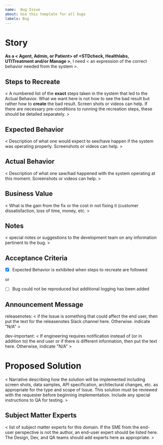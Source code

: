 ```yaml
---
name:  Bug Issue
about: Use this template for all bugs
labels: Bug
---
```


# Story
**As a < Agent, Admin, or Patient> of <STDcheck, Healthlabs, UTITreatment and/or Manage >**, I need < an expression of the correct behavior needed from the system >.

## Steps to Recreate  
< A numbered list of the **exact** steps taken in the system that led to the Actual Behavior. What we want here is not how to see the bad result but rather how to **create** the bad result. Screen shots or videos can help. If there are necessary pre-conditions to running the recreation steps, these should be detailed separately. >

## Expected Behavior  
< Description of what one would expect to see/have happen if the system was operating properly. Screenshots or videos can help. >

## Actual Behavior
< Description of what one saw/had happened with the system operating at this moment. Screenshots or videos can help. >

## Business Value
< What is the gain from the fix or the cost in not fixing it (customer dissatisfaction, loss of time, money, etc. >

## Notes
< special notes or suggestions to the development team on any information pertinent to the bug. > 

## Acceptance Criteria
- [X] Expected Behavior is exhibited when steps to recreate are followed

or

- [ ] Bug could not be reproduced but additional logging has been added

## Announcement Message
releasenotes: < if the Issue is something that could affect the end user, then put the text for the releasenotes Slack channel here. Otherwise. indicate "N/A" >

dev-important: < If engineering requires notification instead of (or in addition to) the end user or if there is different information, then put the text here. Otherwise, indicate "N/A" >

# Proposed Solution  
< Narrative describing how the solution will be implemented including screen shots, data samples, API specification, architectural changes, etc. as appropriate for the type and scope of Issue. This solution must be reviewed with the requester before beginning implementation. Include any special instructions to QA for testing. > 

## Subject Matter Experts
< list of subject matter experts for this domain. If the SME from the end-user perspective is not the author, an end-user expert should be listed here. The Design, Dev, and QA teams should add experts here as appropriate. >

